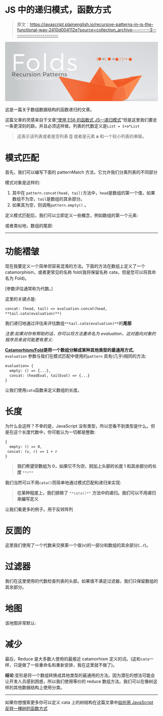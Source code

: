 # JS 中的递归模式，函数方式

> 原文：<https://javascript.plainenglish.io/recursive-patterns-in-js-the-functional-way-2410d004112e?source=collection_archive---------3----------------------->

![](img/0625dce63787732754fcf2edbe95518d.png)

这是一篇关于数组数据结构的函数递归的文章。

这篇文章的灵感来自于文章[“使用 ES6 的函数式 JS—递归模式](https://medium.com/dailyjs/functional-js-with-es6-recursive-patterns-b7d0813ef9e3)”但是这里我们要走一条更深刻的路，并且必须这样做，列表的代数定义是`List = 1+a*List`

> 这表示该列表或者是空列表 **[]** 或者是元素 **a** 和一个较小列表的串联。

# 模式匹配

首先，我们可以编写下面的 patternMatch 方法，它允许我们分离列表的不同部分

模式对象是这样的:

1.  其中在 `pattern.concat(head, tail)`方法中，`head`是数组的第一个值，如果数组不为空，`tail`是数组的其余部分。
2.  如果其为空，则调用`pattern.empty()` 。

定义模式匹配后，我们可以立即定义一些概念，例如数组的第一个元素:

或者类似地，数组的尾部:

___________________________________

# 功能褶皱

现在我要定义一个简单但容易混淆的方法。下面的方法在数组上定义了一个 catamorphism，或者更常见的名称 fold(我将保留名称 cata，但是您可以将其命名为 Fold)。

[参数评估通常称为代数。]

这里的关键点是:

```
concat: (head, tail) => evaluation.concat(head, **tail.cata(evaluation)**)
```

我们递归地通过评估来评估数组`**tail.cata(evaluation)**`的**尾部**

*注意:如果对你有帮助的话，你可以将方法重命名为 evaluation，这对面向对象的程序员来说可能更有意义:*

[**Catamorhism/Fold**](https://en.wikipedia.org/wiki/Catamorphism)**是将一个数组分解成某种其他类型的最通用方式**。`evaluation` 参数与我们在模式匹配中使用的`pattern` 具有(几乎)相同的方法:

```
evaluation= { 
  empty: () => {...},
  concat: (headEval, tailEval) => {...}
}
```

让我们使用`cata`函数来定义数组的长度。

# 长度

为什么会这样？不幸的是，JavaScript 没有类型，所以您看不到类型是什么。但是在这个长度代数中，你可能认为一切都是整数:

```
{                               
  empty: () => 0,                  
 concat: (v, r) => 1 + r          
}
```

> **我们希望空数组为 0，如果它不为空，则加上头部的长度 1 和其余部分的长度** `**r**`

我们当然可以不用`cata()`而简单地通过模式匹配和递归来实现:

> **在某种程度上，我们排除了** `**cata()**` **方法中的递归。我们可以不用递归来编写定义**

让我们看更多的例子。用于反转阵列

# 反面的

这里我们使用了一个代数来交换第一个值(v)的一部分和数组的其余部分(…r)。

# 过滤器

我们在这里使用的代数检查列表的头部。如果值不满足过滤器，我们只保留数组的其余部分。

# 地图

该地图非常默认:

# 减少

最后，Reduce 是大多数人使用的最接近 catamorhism 定义的词。(这和`cata`一样，只是做了一些重命名和重新安排，我在这里就不做了)。

**结论**:变形是将一个数组转换成其他类型的最通用的方法。因为潜在的想法可能会让开发人员感到困惑，所以我们使用等价的 reduce 数组方法。我们可以在像树这样的其他数据结构上使用分类。

___________________________________

如果你想搜索更多你可以定义 cata 上的树结构在这篇文章中[如何用 JavaScript 反转一棵树的函数方式](https://medium.com/javascript-in-plain-english/how-to-reverse-a-tree-in-javascript-the-functional-way-440d7106b277)